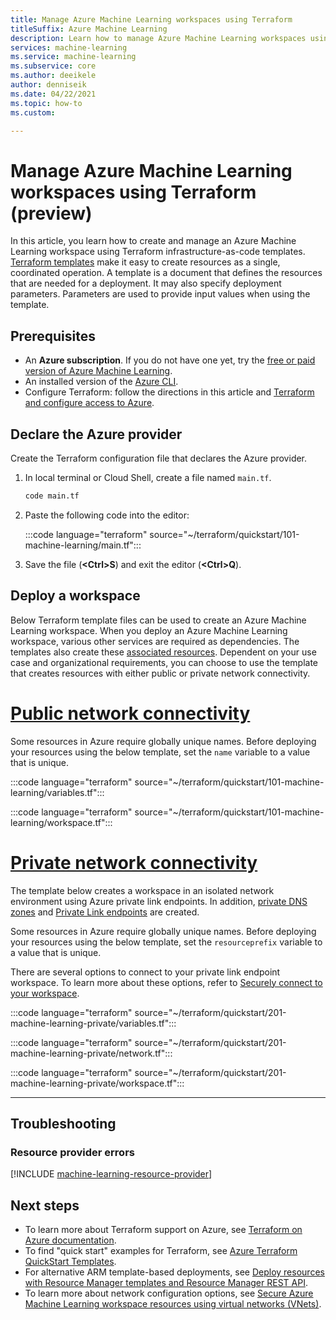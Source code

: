 ```yaml
---
title: Manage Azure Machine Learning workspaces using Terraform
titleSuffix: Azure Machine Learning
description: Learn how to manage Azure Machine Learning workspaces using Terraform.
services: machine-learning
ms.service: machine-learning
ms.subservice: core
ms.author: deeikele
author: denniseik
ms.date: 04/22/2021
ms.topic: how-to
ms.custom: 

---
```


# Manage Azure Machine Learning workspaces using Terraform (preview)

In this article, you learn how to create and manage an Azure Machine Learning workspace using Terraform infrastructure-as-code templates. [Terraform templates](/azure/developer/terraform/) make it easy to create resources as a single, coordinated operation. A template is a document that defines the resources that are needed for a deployment. It may also specify deployment parameters. Parameters are used to provide input values when using the template.

## Prerequisites

* An **Azure subscription**. If you do not have one yet, try the [free or paid version of Azure Machine Learning](https://azure.microsoft.com/free/).
* An installed version of the [Azure CLI](/cli/azure/).
* Configure Terraform: follow the directions in this article and [Terraform and configure access to Azure](/azure/developer/terraform/get-started-cloud-shell).

## Declare the Azure provider

Create the Terraform configuration file that declares the Azure provider.

1. In local terminal or Cloud Shell, create a file named `main.tf`.

    ```bash
    code main.tf
    ```

1. Paste the following code into the editor:

    :::code language="terraform" source="~/terraform/quickstart/101-machine-learning/main.tf":::

1. Save the file (**&lt;Ctrl>S**) and exit the editor (**&lt;Ctrl>Q**).

## Deploy a workspace

Below Terraform template files can be used to create an Azure Machine Learning workspace. When you deploy an Azure Machine Learning workspace, various other services are required as dependencies. The templates also create these [associated resources](/azure/machine-learning/concept-workspace#resources). Dependent on your use case and organizational requirements, you can choose to use the template that creates resources with either public or private network connectivity.

# [Public network connectivity](#tab/publicworkspace)

Some resources in Azure require globally unique names. Before deploying your resources using the below template, set the `name` variable to a value that is unique.

:::code language="terraform" source="~/terraform/quickstart/101-machine-learning/variables.tf":::

:::code language="terraform" source="~/terraform/quickstart/101-machine-learning/workspace.tf":::

# [Private network connectivity](#tab/privateworkspace)

The template below creates a workspace in an isolated network environment using Azure private link endpoints. In addition, [private DNS zones](/azure/dns/private-dns-privatednszone) and [Private Link endpoints](/azure/private-link/private-endpoint-overview) are created. 

Some resources in Azure require globally unique names. Before deploying your resources using the below template, set the `resourceprefix` variable to a value that is unique.

There are several options to connect to your private link endpoint workspace. To learn more about these options, refer to [Securely connect to your workspace](/azure/machine-learning/how-to-secure-workspace-vnet#securely-connect-to-your-workspace).


:::code language="terraform" source="~/terraform/quickstart/201-machine-learning-private/variables.tf":::

:::code language="terraform" source="~/terraform/quickstart/201-machine-learning-private/network.tf":::

:::code language="terraform" source="~/terraform/quickstart/201-machine-learning-private/workspace.tf":::

---

## Troubleshooting

### Resource provider errors

[!INCLUDE [machine-learning-resource-provider](../../includes/machine-learning-resource-provider.md)]

## Next steps

* To learn more about Terraform support on Azure, see [Terraform on Azure documentation](/azure/developer/terraform/).
* To find "quick start" examples for Terraform, see [Azure Terraform QuickStart Templates](https://github.com/Azure/terraform/tree/master/quickstart).
* For alternative ARM template-based deployments, see [Deploy resources with Resource Manager templates and Resource Manager REST API](../azure-resource-manager/templates/deploy-rest.md).
* To learn more about network configuration options, see [Secure Azure Machine Learning workspace resources using virtual networks (VNets)](/azure/machine-learning/how-to-network-security-overview).
